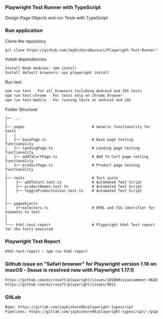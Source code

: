 ### Playwright Test Runner with TypeScript

Design Page Objects and run Tests with TypeScript

### Run application 

Clone the repository   
   
```bash
git clone https://github.com/JayKishoreDuvvuri/Playwright-Test-Runner-TypeScript.git
```
 
Install dependencies

```bash
Install Node modules: npm install
Install default browsers: npx playwright install
``` 

Run test

```bash
npm run test - For all browsers including Android and IOS tests
npm run test:chrome - For tests only on chrome browser
npm run test:mobile - For running tests on android and iOS
``` 

Folder Structure

    ├── ...
    │
    ├── pages                               # Generic functionality for tests
    │   |
    │   ├── basePage.ts                     # Base page testing functionality
    │   ├── landingPage.ts                  # Landing page testing functionality
    │   ├── addToCartPage.ts                # Add To Cart page testing functionality
    │   ├── productPage.ts                  # Product page testing functionality
    │
    ├── tests                               # Test suite
    │    ├── addToCart.test.ts              # Automated Test Script
    │    ├── productNames.test.ts           # Automated Test Script
    │    ├── toggleProductColour.test.ts    # Automated Test Script
    │
    │
    ├── pageobjects
    │    ├──selectors.ts                    # HTML and CSS identifier for elements to test
    │
    │
    └─── html-test-report                   # Playwright html Test report for the tests executed



### Playwright Test Report
```bash
Html-test-report : npm run html-report
```


### Github issue on "Safari browser" for Playwright version 1.16 on macOS - (Issue is resolved now with Playwright 1.17.1)
```bash
https://github.com/microsoft/playwright/issues/10108#issuecomment-962635213
https://github.com/microsoft/playwright/issues/9811 
```

### GitLab
```bash
Repo: https://gitlab.com/jaykishore96/playwright-typescript
Pipelines: https://gitlab.com/jaykishore96/playwright-typescript/-/pipelines
```
 
